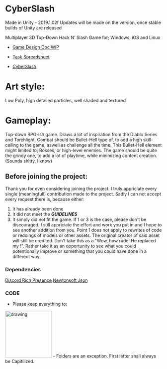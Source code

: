 # CyberSlash

Made in Unity - 2019.1.02f
Updates will be made on the version, once stable builds of Unity are released

Multiplayer 3D Top-Down Hack N' Slash Game for; Windows, iOS and Linux

- [Game Design Doc WIP](https://docs.google.com/document/d/1efqXgjajaEB8XXEQDPFiBsHdwfwno5MTNYbWqtctqqQ/edit?usp=sharing)

- [Task Spreadsheet](https://docs.google.com/spreadsheets/d/1_9GojqTcnHBSy8lZDnV2v1iqEkBkA65GNwBtfiDgYKc/edit#gid=573005079)

- [CyberSlash](https://cyberslash.net)

Art style:
= 
Low Poly, high detailed particles, well shaded and textured

Gameplay:
=
Top-down RPG-ish game. Draws a lot of inspiration from the Diablo Series and Torchlight. 
Combat should be Bullet-Hell type of, to add a high skill-ceiling to the game, aswell as challenge all the time.
This Bullet-Hell element might limited to; Bosses, or high-level enemies.
The game should be quite the grindy one, to add a lot of playtime, while minimizing content creation. 
(Sounds shitty, I know)

## Before joining the project:
Thank you for even considering joining the project. I truly appriciate every single (meaningfull) contribution made to the project. Sadly I can not accept every request there is, because either: 
1) It has already been done
2) It did not meet the ___GUIDELINES___
3) It simply did not fit the game. 
If 1 or 3 is the case, please don't be discouraged. I still appriciate the effort and work you put in and I hope to see another addition from you. 
Point 1 does not apply to rewrites of code or redoings of models or other assets. The original creator of said asset will still be credited. Don't take this as a "Wow, how rude! He replaced my <insert asset here>!". Rather take it as an opportunity to see what you could potentionally improve or something that you could have done in a different way.

### Dependencies
[Discord Rich Presence](https://github.com/Imperium42/discord-rpc-unity)
[Newtonsoft Json](https://www.newtonsoft.com/json)

### CODE
- Please keep everything to:
<img src="https://cdn.discordapp.com/attachments/454231546858176512/487641175843405835/Terminology.png" alt="drawing" width="150"/>
- Folders are an exception. First letter shall always be Capitilized.
